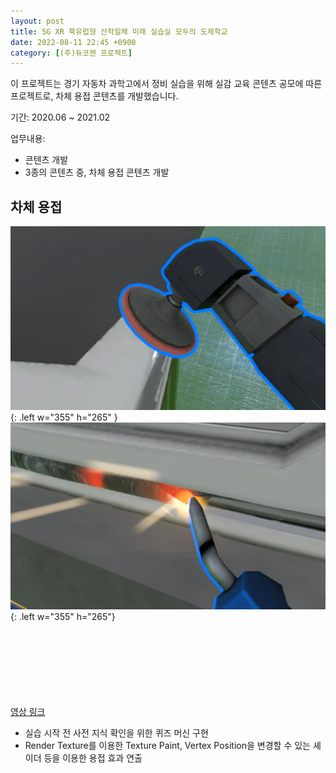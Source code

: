 ```yaml
---
layout: post
title: 5G XR 북유럽형 산학일체 미래 실습실 모두의 도제학교
date: 2022-08-11 22:45 +0900
category: [(주)듀코젠 프로젝트]
---
```


이 프로젝트는 경기 자동차 과학고에서 정비 실습을 위해 실감 교육 콘텐츠 공모에 따른 프로젝트로, 차체 용접 콘텐츠를 개발했습니다.

기간: 2020.06 ~ 2021.02

업무내용:

- 콘텐츠 개발
- 3종의 콘텐츠 중, 차체 용접 콘텐츠 개발

## 차체 용접

![img-description](/assets/CarImages/Car2.png){: .left w="355" h="265" }
![img-description](/assets/CarImages/Car3.png){: .left w="355" h="265"}
<br/><br/><br/><br/><br/><br/><br/><br/>

[영상 링크](https://vimeo.com/506034022/6b6225c5c1)

- 실습 시작 전 사전 지식 확인을 위한 퀴즈 머신 구현
- Render Texture를 이용한 Texture Paint, Vertex Position을 변경할 수 있는 셰이더 등을 이용한 용접 효과 연출